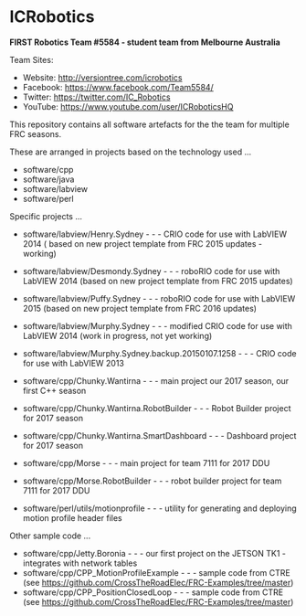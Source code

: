 # ICRobotics 

**FIRST Robotics Team #5584 - student team from Melbourne Australia**

Team Sites:

* Website: http://versiontree.com/icrobotics
* Facebook: https://www.facebook.com/Team5584/ 
* Twitter: https://twitter.com/IC_Robotics
* YouTube: https://www.youtube.com/user/ICRoboticsHQ

This repository contains all software artefacts for the the team for multiple FRC seasons.

These are arranged in projects based on the technology used ...

* software/cpp
* software/java
* software/labview
* software/perl

Specific projects ...

* software/labview/Henry.Sydney - - - CRIO code for use with LabVIEW 2014 ( based on new project template from FRC 2015 updates - working)
* software/labview/Desmondy.Sydney - - - roboRIO code for use with LabVIEW 2014 (based on new project template from FRC 2015 updates)
* software/labview/Puffy.Sydney - - - roboRIO code for use with LabVIEW 2015 (based on new project template from FRC 2016 updates)
* software/labview/Murphy.Sydney - - - modified CRIO code for use with LabVIEW 2014 (work in progress, not yet working)
* software/labview/Murphy.Sydney.backup.20150107.1258 - - - CRIO code for use with LabVIEW 2013

* software/cpp/Chunky.Wantirna - - - main project our 2017 season, our first C++ season
* software/cpp/Chunky.Wantirna.RobotBuilder - - - Robot Builder project for 2017 season
* software/cpp/Chunky.Wantirna.SmartDashboard - - - Dashboard project for 2017 season
* software/cpp/Morse - - - main project for team 7111 for 2017 DDU
* software/cpp/Morse.RobotBuilder - - - robot builder project for team 7111 for 2017 DDU

* software/perl/utils/motionprofile - - - utility for generating and deploying motion profile header files

Other sample code ...

* software/cpp/Jetty.Boronia - - - our first project on the JETSON TK1 - integrates with network tables
* software/cpp/CPP_MotionProfileExample - - - sample code from CTRE (see https://github.com/CrossTheRoadElec/FRC-Examples/tree/master)
* software/cpp/CPP_PositionClosedLoop - - - sample code from CTRE (see https://github.com/CrossTheRoadElec/FRC-Examples/tree/master)

